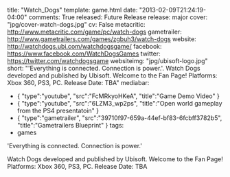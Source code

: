 title: "Watch_Dogs"
template: game.html
date: "2013-02-09T21:24:19-04:00"
comments: True
released: Future Release 
release: major
cover: "jpg/cover-watch-dogs.jpg"
cv: False
metacritic: http://www.metacritic.com/game/pc/watch-dogs
gametrailer: http://www.gametrailers.com/games/zgbuh3/watch-dogs
website: http://watchdogs.ubi.com/watchdogsgame/
facebook: https://www.facebook.com/WatchDogsGames
twitter: https://twitter.com/watchdogsgame
websiteimg: "jpg/ubisoft-logo.jpg"
short: "'Everything is connected. Connection is power.'. Watch Dogs developed and published by Ubisoft. Welcome to the Fan Page! Platforms: Xbox 360, PS3, PC. Release Date: TBA"
mediabar:
- { "type":"youtube", "src":"FcMRkyoHKeA", "title":"Game Demo Video" }
- { "type":"youtube", "src":"6LZM3_wp2ps", "title":"Open world gameplay from the PS4 presentatoin" }
- { "type":"gametrailer", "src":"39710f97-659a-44ef-bf83-6fcbff3782b5", "title":"Gametrailers Blueprint" }
tags:
- games


'Everything is connected. Connection is power.'

Watch Dogs developed and published by Ubisoft. Welcome to the Fan Page! Platforms: Xbox 360, PS3, PC. Release Date: TBA
